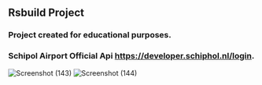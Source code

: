 ## Rsbuild Project

### Project created for educational purposes.

### Schipol Airport Official Api https://developer.schiphol.nl/login.

![Screenshot (143)](https://github.com/nikitenko1/demo-schiphol-flight-api/assets/20661870/69f92ed3-0a77-4793-8078-c1e0267a1ac1)
![Screenshot (144)](https://github.com/nikitenko1/demo-schiphol-flight-api/assets/20661870/6d9b8037-0604-44e4-b1f8-29ee9d820aa4)
